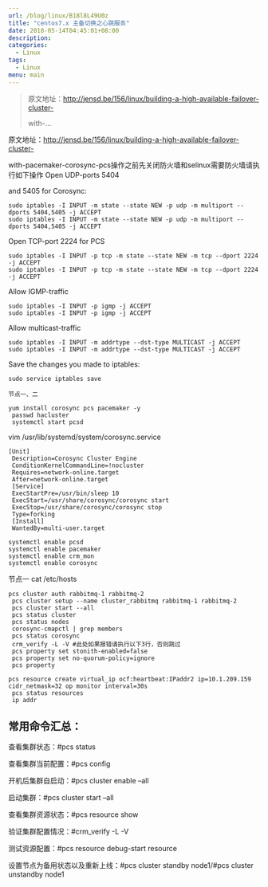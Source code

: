 ```yaml
---
url: /blog/linux/B18l8L49U0z
title: "centos7.x 主备切换之心跳服务"
date: 2018-05-14T04:45:01+08:00
description:
categories:
  - Linux
tags:
  - Linux
menu: main
---
```


> 原文地址：http://jensd.be/156/linux/building-a-high-available-failover-cluster-
>
> with-…

原文地址：http://jensd.be/156/linux/building-a-high-available-failover-cluster-

with-pacemaker-corosync-pcs操作之前先关闭防火墙和selinux需要防火墙请执行如下操作 Open UDP-ports 5404

and 5405 for Corosync:

```
sudo iptables -I INPUT -m state --state NEW -p udp -m multiport --dports 5404,5405 -j ACCEPT
sudo iptables -I INPUT -m state --state NEW -p udp -m multiport --dports 5404,5405 -j ACCEPT

```

Open TCP-port 2224 for PCS

```
sudo iptables -I INPUT -p tcp -m state --state NEW -m tcp --dport 2224 -j ACCEPT
sudo iptables -I INPUT -p tcp -m state --state NEW -m tcp --dport 2224 -j ACCEPT

```

Allow IGMP-traffic

```
sudo iptables -I INPUT -p igmp -j ACCEPT
sudo iptables -I INPUT -p igmp -j ACCEPT

```

Allow multicast-traffic

```
sudo iptables -I INPUT -m addrtype --dst-type MULTICAST -j ACCEPT
sudo iptables -I INPUT -m addrtype --dst-type MULTICAST -j ACCEPT

```

Save the changes you made to iptables:

```
sudo service iptables save

节点一、二

yum install corosync pcs pacemaker -y
 passwd hacluster
 systemctl start pcsd

```

vim /usr/lib/systemd/system/corosync.service

```
[Unit]
 Description=Corosync Cluster Engine
 ConditionKernelCommandLine=!nocluster
 Requires=network-online.target
 After=network-online.target
 [Service]
 ExecStartPre=/usr/bin/sleep 10
 ExecStart=/usr/share/corosync/corosync start
 ExecStop=/usr/share/corosync/corosync stop
 Type=forking
 [Install]
 WantedBy=multi-user.target

systemctl enable pcsd
systemctl enable pacemaker
systemctl enable crm_mon
systemctl enable corosync

```

节点一 cat /etc/hosts

```
pcs cluster auth rabbitmq-1 rabbitmq-2
 pcs cluster setup --name cluster_rabbitmq rabbitmq-1 rabbitmq-2
 pcs cluster start --all
 pcs status cluster
 pcs status nodes
 corosync-cmapctl | grep members
 pcs status corosync
 crm_verify -L -V #此处如果报错请执行以下3行，否则跳过
 pcs property set stonith-enabled=false
 pcs property set no-quorum-policy=ignore
 pcs property

pcs resource create virtual_ip ocf:heartbeat:IPaddr2 ip=10.1.209.159 cidr_netmask=32 op monitor interval=30s
 pcs status resources
 ip addr

```

## 常用命令汇总：

查看集群状态：#pcs status

查看集群当前配置：#pcs config

开机后集群自启动：#pcs cluster enable –all

启动集群：#pcs cluster start –all

查看集群资源状态：#pcs resource show

验证集群配置情况：#crm_verify -L -V

测试资源配置：#pcs resource debug-start resource

设置节点为备用状态以及重新上线：#pcs cluster standby node1/#pcs cluster unstandby node1